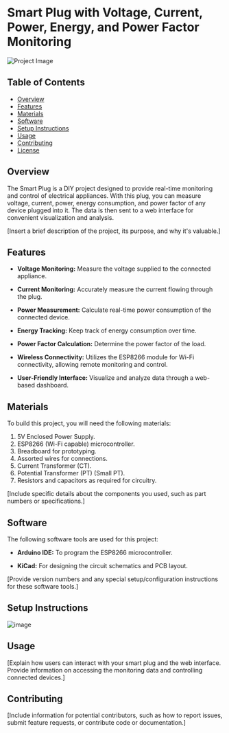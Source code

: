 # Smart Plug with Voltage, Current, Power, Energy, and Power Factor Monitoring

![Project Image](insert_image_url_here)

## Table of Contents

- [Overview](#overview)
- [Features](#features)
- [Materials](#materials)
- [Software](#software)
- [Setup Instructions](#setup-instructions)
- [Usage](#usage)
- [Contributing](#contributing)
- [License](#license)

## Overview

The Smart Plug is a DIY project designed to provide real-time monitoring and control of electrical appliances. With this plug, you can measure voltage, current, power, energy consumption, and power factor of any device plugged into it. The data is then sent to a web interface for convenient visualization and analysis.

[Insert a brief description of the project, its purpose, and why it's valuable.]

## Features

- **Voltage Monitoring:** Measure the voltage supplied to the connected appliance.

- **Current Monitoring:** Accurately measure the current flowing through the plug.

- **Power Measurement:** Calculate real-time power consumption of the connected device.

- **Energy Tracking:** Keep track of energy consumption over time.

- **Power Factor Calculation:** Determine the power factor of the load.

- **Wireless Connectivity:** Utilizes the ESP8266 module for Wi-Fi connectivity, allowing remote monitoring and control.

- **User-Friendly Interface:** Visualize and analyze data through a web-based dashboard.

## Materials

To build this project, you will need the following materials:

1. 5V Enclosed Power Supply.
2. ESP8266 (Wi-Fi capable) microcontroller.
3. Breadboard for prototyping.
4. Assorted wires for connections.
5. Current Transformer (CT).
6. Potential Transformer (PT) (Small PT).
7. Resistors and capacitors as required for circuitry.

[Include specific details about the components you used, such as part numbers or specifications.]

## Software

The following software tools are used for this project:

- **Arduino IDE:** To program the ESP8266 microcontroller.

- **KiCad:** For designing the circuit schematics and PCB layout.

[Provide version numbers and any special setup/configuration instructions for these software tools.]

## Setup Instructions
![image](https://github.com/sahilsingh2002/Smart-Plug/assets/74174130/4fa95754-0666-488c-8977-adb614fefd42)

## Usage

[Explain how users can interact with your smart plug and the web interface. Provide information on accessing the monitoring data and controlling connected devices.]

## Contributing

[Include information for potential contributors, such as how to report issues, submit feature requests, or contribute code or documentation.]

